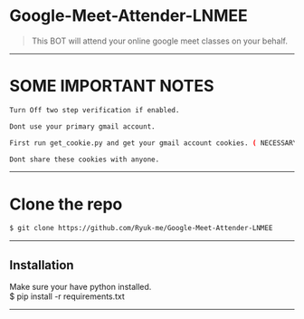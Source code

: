 # Google-Meet-Attender-LNMEE

> This BOT will attend your online google meet classes on your behalf.
---

# SOME IMPORTANT NOTES
```sh
Turn Off two step verification if enabled.

Dont use your primary gmail account.

First run get_cookie.py and get your gmail account cookies. ( NECESSARY i repeat it is NECESSARY )

Dont share these cookies with anyone.

```
---

# Clone the repo
```sh
$ git clone https://github.com/Ryuk-me/Google-Meet-Attender-LNMEE

```
---

## Installation
Make sure your have python installed.</br>
$ pip install -r requirements.txt

---


